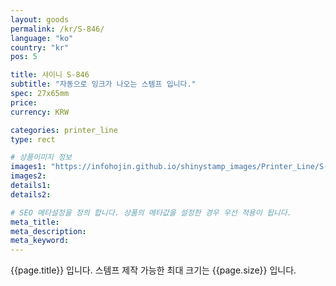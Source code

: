 ```yaml
---
layout: goods
permalink: /kr/S-846/
language: "ko"
country: "kr"
pos: 5

title: 샤이니 S-846
subtitle: "자동으로 잉크가 나오는 스템프 입니다."
spec: 27x65mm
price: 
currency: KRW

categories: printer_line
type: rect

# 상품이미지 정보
images1: "https://infohojin.github.io/shinystamp_images/Printer_Line/S-846/S-846_1.jpg"
images2:
details1:
details2:    

# SEO 메타설정을 정의 합니다. 상품의 메타값을 설정한 경우 우선 적용이 됩니다.
meta_title: 
meta_description:
meta_keyword:
---
```


{{page.title}} 입니다. 스템프 제작 가능한 최대 크기는 {{page.size}} 입니다. 
